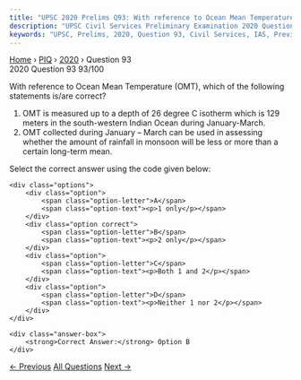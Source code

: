 ```yaml
---
title: "UPSC 2020 Prelims Q93: With reference to Ocean Mean Temperature (OMT), which of the..."
description: "UPSC Civil Services Preliminary Examination 2020 Question 93 with options and answer"
keywords: "UPSC, Prelims, 2020, Question 93, Civil Services, IAS, Previous Year Questions"
---
```


<nav class="breadcrumb">
    <a href="../../">Home</a>
    <span>›</span>
    <a href="../">PIQ</a>
    <span>›</span>
    <a href="./">2020</a>
    <span>›</span>
    <span>Question 93</span>
</nav>

<div class="question-header">
    <div class="question-meta">
        <span class="year-badge">2020</span>
        <span class="question-number">Question 93</span>
        <span class="progress">93/100</span>
    </div>
    <div class="progress-bar">
        <div class="progress-fill" style="width: 93.0%"></div>
    </div>
</div>

<div class="question-content">
    <div class="question-text">
        <p>With reference to Ocean Mean Temperature (OMT), which of the following<br />
statements is/are correct?</p>
<ol>
<li>OMT is measured up to a depth of 26 degree C isotherm which is 129 meters in the south-western Indian Ocean during January-March.</li>
<li>OMT collected during January – March can be used in assessing whether the amount of rainfall in monsoon will be less or more than a certain long-term mean.</li>
</ol>
<p>Select the correct answer using the code given below:</p>
    </div>
    
    <div class="options">
        <div class="option">
            <span class="option-letter">A</span>
            <span class="option-text"><p>1 only</p></span>
        </div>
        <div class="option correct">
            <span class="option-letter">B</span>
            <span class="option-text"><p>2 only</p></span>
        </div>
        <div class="option">
            <span class="option-letter">C</span>
            <span class="option-text"><p>Both 1 and 2</p></span>
        </div>
        <div class="option">
            <span class="option-letter">D</span>
            <span class="option-text"><p>Neither 1 nor 2</p></span>
        </div>
    </div>

    <div class="answer-box">
        <strong>Correct Answer:</strong> Option B
    </div>
</div>

<div class="question-nav">
    <a href="../q092-consider-the-following-minerals-1-bentonite-2-chro/" class="nav-btn prev">← Previous</a>
    <a href="../" class="nav-btn center">All Questions</a>
    <a href="../q094-with-reference-to-chemical-fertilizers-in-india-co/" class="nav-btn next">Next →</a>
</div>
